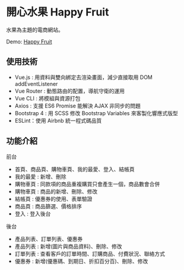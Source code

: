 # 開心水果 Happy Fruit

水果為主題的電商網站。

Demo: [Happy Fruit](https://199685.github.io/Vue_HappyFruit_page/#/index)

## 使用技術

* Vue.js : 用資料與雙向綁定去渲染畫面，減少直接取用 DOM addEventListener
* Vue Router : 動態路由的配置，導航守衛的運用
* Vue CLI : 將模組與資源打包
* Axios : 支援 ES6 Promise 能解決 AJAX 非同步的問題
* Bootstrap 4 : 用 SCSS 修改 Bootstrap Variables 來客製化響應式版型
* ESLint：使用 Airbnb 統一程式碼品質

## 功能介紹

前台

  * 首頁、商品頁、購物車頁、我的最愛、登入、結帳頁
  * 我的最愛 : 新增、刪除
  * 購物車頁 : 同款項的商品重複購買只會產生一個，商品數會合併
  * 購物車頁 : 商品的新增、刪除、修改
  * 結帳頁 : 優惠券的使用、表單驗證
  * 商品頁 : 商品篩選、價格排序
  * 登入 : 登入後台
  
後台

  * 產品列表、訂單列表、優惠券
  * 產品列表 : 新增(圖片與商品資料)、刪除、修改
  * 訂單列表 : 查看客戶的訂單時間、訂購商品、付費狀況、聯絡方式
  * 優惠券 : 新增(優惠碼、到期日、折扣百分百)、刪除、修改
 
  
  


